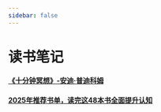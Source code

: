 ```yaml
---
sidebar: false
---
```


# 读书笔记



#### [《十分钟冥想》-安迪·普迪科姆](十分钟冥想.md)  

#### [2025年推荐书单，读完这48本书全面提升认知](2025年推荐书单，读完这48本书全面提升认知.md) 
